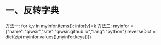 # 一、反转字典
方法一:
for k,v in myinfor.items():
     infor[v]=k
方法二:
myinfor =  {"name":"qiwsir","site":"qiwsir.github.io","lang":"python"}
reverseDict = dict(zip(myinfor.values(),myinfor.keys()))


